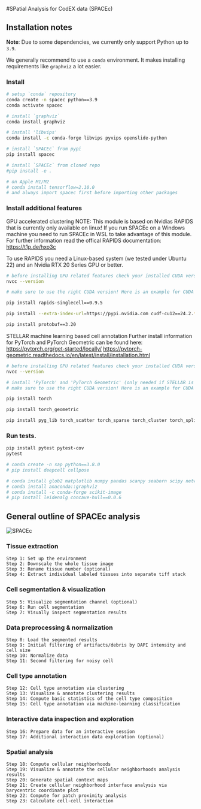 #SPatial Analysis for CodEX data (SPACEc)

## Installation notes

**Note**: Due to some dependencies, we currently only support Python up to `3.9`.

We generally recommend to use a `conda` environment. It makes installing requirements like `graphviz` a lot easier.

### Install

```bash
# setup `conda` repository
conda create -n spacec python==3.9
conda activate spacec

# install `graphviz`
conda install graphviz

# install 'libvips'
conda install -c conda-forge libvips pyvips openslide-python

# install `SPACEc` from pypi
pip install spacec

# install `SPACEc` from cloned repo
#pip install -e .

# on Apple M1/M2
# conda install tensorflow=2.10.0
# and always import spacec first before importing other packages
```

### Install additional features 
GPU accelerated clustering
NOTE: This module is based on Nvidias RAPIDS that is currently only available on linux! If you run SPACEc on a Windows machine you need to run SPACEc in WSL to take advantage of this module. For further information read the offical RAPIDS documentation: https://t1p.de/hxo3c

To use RAPIDS you need a Linux-based system (we tested under Ubuntu 22) and an Nvidia RTX 20 Series GPU or better.

```bash
# before installing GPU related features check your installed CUDA version
nvcc --version

# make sure to use the right CUDA version! Here is an example for CUDA 12

pip install rapids-singlecell==0.9.5

pip install --extra-index-url=https://pypi.nvidia.com cudf-cu12==24.2.* dask-cudf-cu12==24.2.* cuml-cu12==24.2.* cugraph-cu12==24.2.* cuspatial-cu12==24.2.* cuproj-cu12==24.2.* cuxfilter-cu12==24.2.* cucim-cu12==24.2.* pylibraft-cu12==24.2.* raft-dask-cu12==24.2.*

pip install protobuf==3.20
```

STELLAR machine learning based cell annotation
Further install information for PyTorch and PyTorch Geometric can be found here:
https://pytorch.org/get-started/locally/
https://pytorch-geometric.readthedocs.io/en/latest/install/installation.html

```bash
# before installing GPU related features check your installed CUDA version
nvcc --version

# install 'PyTorch' and 'PyTorch Geometric' (only needed if STELLAR is used)
# make sure to use the right CUDA version! Here is an example for CUDA 12 and PyTorch 2.3

pip install torch

pip install torch_geometric

pip install pyg_lib torch_scatter torch_sparse torch_cluster torch_spline_conv -f https://data.pyg.org/whl/torch-2.3.0+cu121.html
```

### Run tests.

```bash
pip install pytest pytest-cov
pytest
```


```bash
# conda create -n sap python==3.8.0
# pip install deepcell cellpose

# conda install glob2 matplotlib numpy pandas scanpy seaborn scipy networkx tensorly statsmodels scikit-learn yellowbrick joblib tifffile tensorflow
# conda install anaconda::graphviz
# conda install -c conda-forge scikit-image
# pip install leidenalg concave-hull==0.0.6
```

## General outline of SPACEc analysis

![SPACEc](https://github.com/yuqiyuqitan/SAP/tree/master/docs/overview.png?raw=true "")


### Tissue extraction
	Step 1: Set up the environment
	Step 2: Downscale the whole tissue image
	Step 3: Rename tissue number (optional)
	Step 4: Extract individual labeled tissues into separate tiff stack

### Cell segmentation & visualization
	Step 5: Visualize segmentation channel (optional)
	Step 6: Run cell segmentation
	Step 7: Visually inspect segmentation results

### Data preprocessing & normalization
	Step 8: Load the segmented results
	Step 9: Initial filtering of artifacts/debris by DAPI intensity and cell size
	Step 10: Normalize data
	Step 11: Second filtering for noisy cell

### Cell type annotation
	Step 12: Cell type annotation via clustering
	Step 13: Visualize & annotate clustering results
	Step 14: Compute basic statistics of the cell type composition
	Step 15: Cell type annotation via machine-learning classification

### Interactive data inspection and exploration
	Step 16: Prepare data for an interactive session
	Step 17: Additional interaction data exploration (optional)

### Spatial analysis
	Step 18: Compute cellular neighborhoods
	Step 19: Visualize & annotate the cellular neighborhoods analysis results
	Step 20: Generate spatial context maps
	Step 21: Create cellular neighborhood interface analysis via barycentric coordinate plot
	Step 22: Compute for patch proximity analysis
	Step 23: Calculate cell-cell interaction
